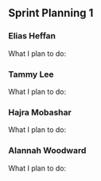 ## Sprint Planning 1

### Elias Heffan

What I plan to do:

### Tammy Lee

What I plan to do:

### Hajra Mobashar

What I plan to do:

### Alannah Woodward

What I plan to do:
